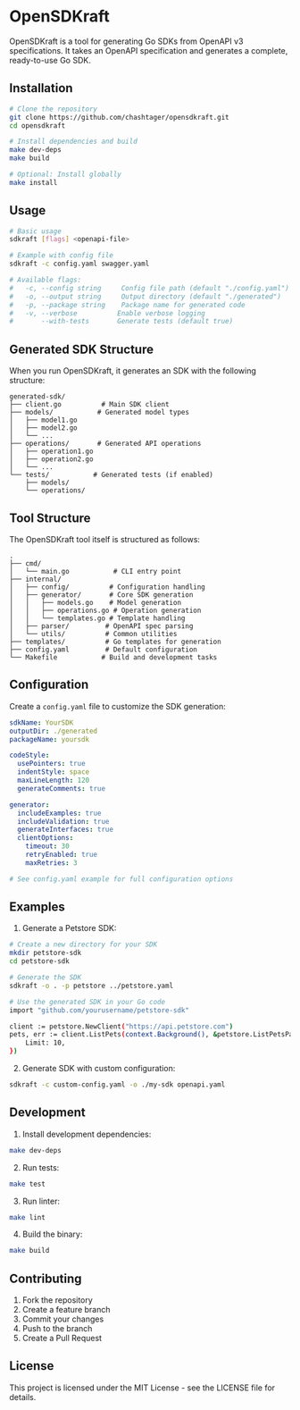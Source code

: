 # OpenSDKraft

OpenSDKraft is a tool for generating Go SDKs from OpenAPI v3 specifications. It takes an OpenAPI specification and generates a complete, ready-to-use Go SDK.

## Installation

```bash
# Clone the repository
git clone https://github.com/chashtager/opensdkraft.git
cd opensdkraft

# Install dependencies and build
make dev-deps
make build

# Optional: Install globally
make install
```

## Usage

```bash
# Basic usage
sdkraft [flags] <openapi-file>

# Example with config file
sdkraft -c config.yaml swagger.yaml

# Available flags:
#   -c, --config string     Config file path (default "./config.yaml")
#   -o, --output string     Output directory (default "./generated")
#   -p, --package string    Package name for generated code
#   -v, --verbose          Enable verbose logging
#       --with-tests       Generate tests (default true)
```

## Generated SDK Structure

When you run OpenSDKraft, it generates an SDK with the following structure:

```
generated-sdk/
├── client.go          # Main SDK client
├── models/           # Generated model types
│   ├── model1.go
│   ├── model2.go
│   └── ...
├── operations/       # Generated API operations
│   ├── operation1.go
│   ├── operation2.go
│   └── ...
└── tests/           # Generated tests (if enabled)
    ├── models/
    └── operations/
```

## Tool Structure

The OpenSDKraft tool itself is structured as follows:

```
.
├── cmd/
│   └── main.go           # CLI entry point
├── internal/
│   ├── config/          # Configuration handling
│   ├── generator/       # Core SDK generation
│   │   ├── models.go    # Model generation
│   │   ├── operations.go # Operation generation
│   │   └── templates.go # Template handling
│   ├── parser/         # OpenAPI spec parsing
│   └── utils/          # Common utilities
├── templates/          # Go templates for generation
├── config.yaml         # Default configuration
└── Makefile           # Build and development tasks
```

## Configuration

Create a `config.yaml` file to customize the SDK generation:

```yaml
sdkName: YourSDK
outputDir: ./generated
packageName: yoursdk

codeStyle:
  usePointers: true
  indentStyle: space
  maxLineLength: 120
  generateComments: true

generator:
  includeExamples: true
  includeValidation: true
  generateInterfaces: true
  clientOptions:
    timeout: 30
    retryEnabled: true
    maxRetries: 3

# See config.yaml example for full configuration options
```

## Examples

1. Generate a Petstore SDK:
```bash
# Create a new directory for your SDK
mkdir petstore-sdk
cd petstore-sdk

# Generate the SDK
sdkraft -o . -p petstore ../petstore.yaml

# Use the generated SDK in your Go code
import "github.com/yourusername/petstore-sdk"

client := petstore.NewClient("https://api.petstore.com")
pets, err := client.ListPets(context.Background(), &petstore.ListPetsParams{
    Limit: 10,
})
```

2. Generate SDK with custom configuration:
```bash
sdkraft -c custom-config.yaml -o ./my-sdk openapi.yaml
```

## Development

1. Install development dependencies:
```bash
make dev-deps
```

2. Run tests:
```bash
make test
```

3. Run linter:
```bash
make lint
```

4. Build the binary:
```bash
make build
```

## Contributing

1. Fork the repository
2. Create a feature branch
3. Commit your changes
4. Push to the branch
5. Create a Pull Request

## License

This project is licensed under the MIT License - see the LICENSE file for details.